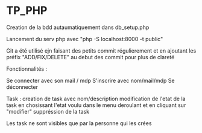 # TP_PHP

Creation de la bdd autaumatiquement dans db_setup.php

Lancement du serv php avec "php -S localhost:8000 -t public"

Git a été utilisé ejn faisant des petits commit régulierement et en ajoutant les préfix "ADD/FIX/DELETE" au debut des commit pour plus de clareté

Fonctionnalités :

Se connecter avec son mail / mdp
S'inscrire avec nom/mail/mdp
Se déconnecter

Task : 
    creation de task avec nom/description
    modification de l'etat de la task en chosissant l'etat voulu dans le menu deroulant et en cliquant sur "modifier"
    suppréssion de la task


Les task ne sont visibles que par la personne qui les crées
